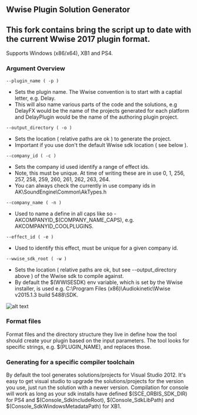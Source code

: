 ## Wwise Plugin Solution Generator

## This fork contains bring the script up to date with the current Wwise 2017 plugin format.

Supports Windows (x86/x64), XB1 and PS4.

### Argument Overview

```
--plugin_name ( -p )
```
- Sets the plugin name. The Wwise convention is to start with a captial letter,
e.g. Delay.
- This will also name various parts of the code and the solutions, e.g DelayFX
would be the name of the projects generated for each platform and DelayPlugin
would be the name of the authoring plugin project.

```
--output_directory ( -o )
```
- Sets the location ( relative paths are ok ) to generate the project.
- Important if you use don't the default Wwise sdk location ( see below ).

```
--company_id ( -c )
```
- Sets the company id used identify a range of effect ids.
- Note, this must be unique. At time of writing these are in use
0, 1, 256, 257, 258, 259, 260, 261, 262, 263, 264.
- You can always check the currently in use company ids in
AK\SoundEngine\Common\AkTypes.h

```
--company_name ( -n )
```
- Used to name a define in all caps like so - AKCOMPANYID_$(COMPANY_NAME_CAPS),
    e.g. AKCOMPANYID_COOLPLUGINS.

```
--effect_id ( -e )
```
- Used to identify this effect, must be unique for a given company id.

```
--wwise_sdk_root ( -w )
```
- Sets the location ( relative paths are ok, but see --output_directory above )
of the Wwise sdk to compile against.
- By default the $(WWISESDK) env variable, which is set by the Wwise
installer, is used e.g. C:\Program Files (x86)\Audiokinetic\Wwise v2015.1.3 build 5488\SDK.

![alt text](https://github.com/daniel-murray/WwisePluginSolutionGenerator/blob/master/wwise_sdk_env_var.png "Viewing the Wwise sdk env var using Explorer")

### Format files
Format files and the directory structure they live in define how the tool
should create your plugin based on the input parameters. The tool looks for
specific strings, e.g. $(PLUGIN_NAME), and replaces those.

### Generating for a specific compiler toolchain
By default the tool generates solutions/projects for Visual Studio 2012.
It's easy to get visual studio to upgrade the solutions/projects for the version
you use, just run the solution with a newer version. Compilation for
console will work as long as your sdk installs have defined
$(SCE_ORBIS_SDK_DIR) for PS4 and $(Console_SdkIncludeRoot),
$(Console_SdkLibPath) and $(Console_SdkWindowsMetadataPath) for XB1.
